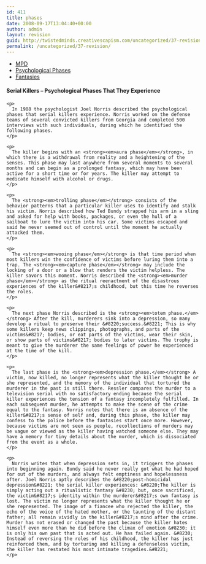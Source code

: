 ```yaml
---
id: 411
title: phases
date: 2008-09-17T13:04:40+00:00
author: admin
layout: revision
guid: http://twistedminds.creativescapism.com/uncategorized/37-revision/
permalink: /uncategorized/37-revision/
---
```

<p class="dropcap-first">
  <ul id="navlist">
    <li>
      <a href="/psychology/disorders/" title="Multiple Personality Disorder - MPD">MPD</a>
    </li>
    <li id="active">
      <a href="/psychology/phases/" id="current" title="psychological phases that serial killers experience">Psychological Phases</a>
    </li>
    <li>
      <a href="/psychology/fantasies/" title="serial killers and their deadly fantasies">Fantasies</a>
    </li>
  </ul>
  
  <div class="body">
    <h4>
      Serial Killers &#8211; Psychological Phases That They Experience
    </h4>
    
    <p>
      In 1988 the psychologist Joel Norris described the psychological phases that serial killers experience. Norris worked on the defense teams of several convicted killers from Georgia and completed 500 interviews with such individuals, during which he identified the following phases.
    </p>
    
    <p>
      The killer begins with an <strong><em>aura phase</em></strong>, in which there is a withdrawal from reality and a heightening of the senses. This phase may last anywhere from several moments to several months and can begin as a prolonged fantasy, which may have been active for a short time or for years. The killer may attempt to medicate himself with alcohol or drugs.
    </p>
    
    <p>
      The <strong><em>trolling phase</em></strong> consists of the behavior patterns that a particular killer uses to identify and stalk his victim. Norris described how Ted Bundy strapped his arm in a sling and asked for help with books, packages, or even the hull of a sailboat to lure the victim into his car. Some victims escaped and said he never seemed out of control until the moment he actually attacked them.
    </p>
    
    <p>
      The <strong><em>wooing phase</em></strong> is that time period when most killers win the confidence of victims before luring them into a trap. The <strong><em>capture phase</em></strong> may include the locking of a door or a blow that renders the victim helpless. The killer savors this moment. Norris described the <strong><em>murder phase</em></strong> as the ritual reenactment of the disastrous experiences of the killer&#8217;s childhood, but this time he reverses the roles.
    </p>
    
    <p>
      The next phase Norris described is the <strong><em>totem phase.</em></strong> After the kill, murderers sink into a depression, so many develop a ritual to preserve their &#8220;success.&#8221; This is why some killers keep news clippings, photographs, and parts of the victims&#8217; bodies, or eat parts of the victims, wear their skin, or show parts of victims&#8217; bodies to later victims. The trophy is meant to give the murderer the same feelings of power he experienced at the time of the kill.
    </p>
    
    <p>
      The last phase is the <strong><em>depression phase.</em></strong> A victim, now killed, no longer represents what the killer thought he or she represented, and the memory of the individual that tortured the murderer in the past is still there. Ressler compares the murder to a television serial with no satisfactory ending because the serial killer experiences the tension of a fantasy incompletely fulfilled. In each subsequent murder, he attempts to make the scene of the crime equal to the fantasy. Norris notes that there is an absence of the killer&#8217;s sense of self and, during this phase, the killer may confess to the police before the fantasies start once more. However, because victims are not seen as people, recollections of murders may be vague or viewed as the killer having watched someone else. They may have a memory for tiny details about the murder, which is dissociated from the event as a whole.
    </p>
    
    <p>
      Norris writes that when depression sets in, it triggers the phases into beginning again. Bundy said he never really got what he had hoped for out of the murders, and always felt emptiness and hopelessness after. Joel Norris aptly describes the &#8220;post-homicidal depression&#8221; the serial killer experiences: &#8220;The killer is simply acting out a ritualistic fantasy &#8230; but, once sacrificed, the victim&#8217;s identity within the murderer&#8217;s own fantasy is lost. The victim no longer represents what the killer thought he or she represented. The image of a fiancee who rejected the killer, the echo of the voice of the hated mother, or the taunting of the distant father; all remain vividly in the killer&#8217;s mind after the crime. Murder has not erased or changed the past because the killer hates himself even more than he did before the climax of emotion &#8230; it is only his own past that is acted out. He has failed again. &#8230; Instead of reversing the roles of his childhood, the killer has just reinforced them, and by torturing and killing a defenseless victim, the killer has restated his most intimate tragedies.&#8221;
    </p>